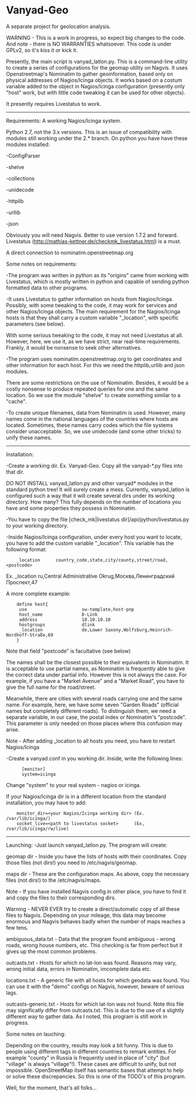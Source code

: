 Vanyad-Geo
==========

A separate project for geolocation analysis. 

WARNING - This is a work in progress, so expect big changes to the code. And note - there is NO WARRANTIES whatsoever.
          This code is under GPLv2, so it's kiss it or kick it.


Presently, the main script is vanyad_latlon.py. This is a command-line utility to create a series of configurations 
for the geomap utility on Nagvis. It uses Openstreetmap's Nominatim to gather geoinformation, based only on 
physical addresses of Nagios/Icinga objects. It works based on a costum variable added to the object in Nagios/Icinga 
configuration (presently only "host" work, but with little code tweaking it can be used for other objects).

It presently requires Livestatus to work.



------------
Requirements:
 A working Nagios/Icinga system.
 
 Python 2.7, not the 3.x versions. This is an issue of compatibility with modules still working under the 2.* branch.
 On python you have have these modules installed:
 
 -ConfigParser
 
 -shelve
 
 -collections
 
 -unidecode
 
 -httplib
 
 -urllib
 
 -json

 Obviously you will need Nagvis. Better to use version 1.7.2 and forward.
 Livestatus (http://mathias-kettner.de/checkmk_livestatus.html) is a must.
 
 A direct connection to nominatim.openstreetmap.org

Some notes on requirements:

 -The program was written in python as its "origins" came from working with Livestatus, which is mostly 
  written in python and capable of sending python formatted data to other programs.

 -It uses Livestatus to gather information on hosts from Nagios/Icinga. Possibly, with some tweaking to the code,
  it may work for services and other Nagios/Icinga objects. The main requirement for the Nagios/Icinga hosts is
  that they shall carry a custom variable "_location", with specific parameters (see below).

  With some serious tweaking to the code, it may not need Livestatus at all. However, here, we use it, as
  we have strict, near real-time requirements. Frankly, it would be nonsense to seek other alternatives.

 -The program uses nominatim.openstreetmap.org to get coordinates and other information for each host. For 
  this we need the httplib,urllib and json modules.

  There are some restrictions on the use of Nominatim. Besides, it would be a costly nonsense to produce 
  repeated queries for one and the same location. So we use the module "shelve" to create something similar
  to a "cache".

 -To create unique filenames, data from Nominatim is used. However, many names come in the national languages
  of the countries where hosts are located. Sometimes, these names carry codes which the file systems consider unacceptable.
  So, we use unidecode (and some other tricks) to unify these names.


-------------
Installation:

 -Create a working dir. Ex. Vanyad-Geo. Copy all the vanyad-*.py files into that dir.
 
  DO NOT INSTALL vanyad_latlon.py and other vanyad* modules in the standard python tree! It will surely create a 
  mess. Currently, vanyad_latlon is configured such a way that it will create several dirs under its working directory.
  How many? This fully depends on the number of locations you have and some properties they possess in Nominatim. 

 -You have to copy the file [check_mk|livestatus dir]/api/python/livestatus.py to your working directory.

 -Inside Nagios/Icinga configuration, under every host you want to locate, you have to add the custom variable "_location". This 
  variable has the following format:

        _location      country_code,state,city/county,street/road,<postcode>

   Ex. _location  ru,Central Administrative Okrug,Москва,Ленинградский Проспект,47

   A more complete example:

        define host{
         use                     sw-template,host-pnp
         host_name               D-Link
         address                 10.10.10.10
         hostgroups              dlink
         _location               de,Lower Saxony,Wolfsburg,Heinrich-Nordhoff-Straße,69
        }

  Note that field "postcode" is facultative (see below)

  The names shall be the closest possible to their equivalents in Nominatim. It is acceptable to use partial names,
  as Nominatim is frequently able to give the correct data under partial info. However this is not always the case.
  For example, if you have a "Market Avenue" and a "Market Road", you have to give the full name for 
  the road/street.

  Meanwhile, there are cities with several roads carrying one and the same name. For example, here, we have some seven
  "Garden Roads" (official names but completely different roads). To distinguish them, we need a separate variable, in our case,
  the postal index or Nominatim's "postcode". This parameter is only needed on those places where this confusion may arise.

  Note - After adding _location to all hosts you need, you have to restart Nagios/Icinga

  -Create a vanyad.conf in you working dir. Inside, write the following lines:

          [monitor]
          system=icinga
 
 Change "system" to your real system - nagios or icinga.
 
 If your Nagios/Icinga dir is in a different location from the standard installation, you may have to add:

        monitor_dir=<your Nagios/Icinga working dir> (Ex. /var/lib/icinga/)
        socket_live=<path to livestatus socket>      (Ex, /var/lib/icinga/rw/live)



----------
Launching:
 -Just launch vanyad_latlon.py. The program will create:

 geomap dir - Inside you have the lists of hosts with their coordinates. Copy those files (not dirs!) you need to /etc/nagvis/geomap.
 
 maps dir - These are the configuration maps. As above, copy the necessary files (not dirs!) to the /etc/nagvis/maps.

 Note - If you have installed Nagvis config in other place, you have to find it and copy the files to their corresponding dirs.
 
 Warning - NEVER EVER try to create a direct/automatic copy of all these files to Nagvis. Depending on your mileage, this data may 
           become enormous and Nagvis behaves badly when the number of maps reaches a few tens.

 ambiguous_data.txt - Data that the program found ambiguous - wrong roads, wrong house numbers, etc. This checking is far from perfect 
                      but it gives up the most common problems.

 outcasts.txt - Hosts for which no lat-lon was found. Reasons may vary, wrong initial data, errors in Nominatim, imcomplete data etc.

 locations.txt - A generic file with all hosts for which geodata was found. You can use it with the "demo" configs on Nagvis, however,
                 beware of serious lags.

 outcasts-generic.txt - Hosts for which lat-lon was not found. Note this file may significatly differ from outcasts.txt. This is due to
                        the use of a slightly different way to gather data. As I noted, this program is still work in progress.


Some notes on lauching:

 Depending on the country, results may look a bit funny. This is due to people using different tags in different countries to remark entities.
 For example "county" in Russia is frequently used in place of "city" (but "village" is always "village"!). These cases are difficult to unify,
 but not impossible. OpenStreetMap itself has semantic bases that attempt to help or solve these discrepancies. So this is one of the TODO's
 of this program.

Well, for the moment, that's all folks...
